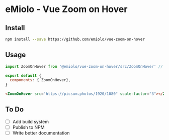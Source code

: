 # eMiolo - Vue Zoom on Hover

## Install

```sh
npm install --save https://github.com/emiolo/vue-zoom-on-hover
```

## Usage

```javascript
import ZoomOnHover from '@emiolo/vue-zoom-on-hover/src/ZoomOnHover' // The path is needed because we don't have a build system yet

export default {
  components: { ZoomOnHover},
}
```

```html
<ZoomOnHover src="https://picsum.photos/1920/1080" scale-factor="3"></ZoomOnHover>
```

## To Do

* [ ] Add build system
* [ ] Publish to NPM
* [ ] Write better documentation
